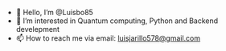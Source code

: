 - 👋 Hello, I’m @Luisbo85
- 👀 I’m interested in Quantum computing, Python and Backend develepment 
- 📫 How to reach me via email: luisjarillo578@gmail.com

<!---
Luisbo85/Luisbo85 is a ✨ special ✨ repository because its `README.md` (this file) appears on your GitHub profile.
You can click the Preview link to take a look at your changes.
--->
